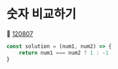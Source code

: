 # 숫자 비교하기
🔗 <a href="https://school.programmers.co.kr/learn/courses/30/lessons/120807">120807</a>

```javascript
const solution = (num1, num2) => {
    return num1 === num2 ? 1 : -1
}
```
